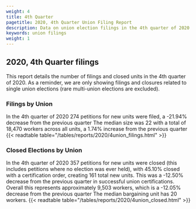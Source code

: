 ```yaml
---
weight: 4
title: 4th Quarter
pagetitle: 2020, 4th Quarter Union Filing Report
description: Data on union election filings in the 4th quarter of 2020
keywords: union filings
weight: 1
---
```


## 2020, 4th Quarter filings

This report details the number of filings and closed units in the 4th quarter of 2020. As a reminder, we are only showing filings and closures related to single union elections (rare multi-union elections are excluded).

### Filings by Union
In the 4th quarter of 2020 274 petitions for new units were filed, a -21.94% decrease from the previous quarter The median size was 22 with a total of 18,470 workers across all units, a 1.74% increase from the previous quarter
{{< readtable table="/tables/reports/2020/4union_filings.html" >}}

### Closed Elections by Union
In the 4th quarter of 2020 357 petitions for new units were closed (this includes petitions where no election was ever held), with 45.10% closed with a certification order, creating 161 total new units. This was a -12.50% decrease from the previous quarter in successful union certifications. Overall this represents approximately 9,503 workers, which is a -12.05% decrease from the previous quarter The median bargaining unit has 20 workers.
{{< readtable table="/tables/reports/2020/4union_closed.html" >}}
